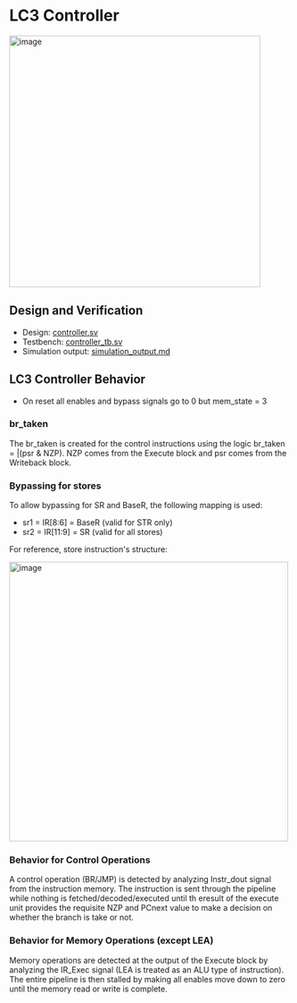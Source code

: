 # LC3 Controller
<img src="https://github.com/coolnikitav/learning/assets/30304422/bef42f9f-6492-4fa8-a03a-e05b792df75a" alt="image" width="450"/>

## Design and Verification
- Design: [controller.sv](controller.sv)
- Testbench: [controller_tb.sv](controller_tb.sv)
- Simulation output: [simulation_output.md](simulation-output.md)

## LC3 Controller Behavior
- On reset all enables and bypass signals go to 0 but mem_state = 3

### br_taken
The br_taken is created for the control instructions using the logic br_taken = |(psr & NZP). NZP comes from the Execute block and psr comes from the Writeback block.

### Bypassing for stores
To allow bypassing for SR and BaseR, the following mapping is used:
- sr1 = IR[8:6] = BaseR (valid for STR only)
- sr2 = IR[11:9] = SR (valid for all stores)

For reference, store instruction's structure:

<img src="https://github.com/coolnikitav/projects/assets/30304422/89b6318d-6679-4358-abae-c81220fabf96" alt="image" width="500"/>

### Behavior for Control Operations
A control operation (BR/JMP) is detected by analyzing Instr_dout signal from the instruction memory. The instruction is sent through the pipeline while nothing is fetched/decoded/executed until th eresult of the execute
unit provides the requisite NZP and PCnext value to make a decision on whether the branch is take or not.

### Behavior for Memory Operations (except LEA)
Memory operations are detected at the output of the Execute block by analyzing the IR_Exec signal (LEA is treated as an ALU type of instruction). The entire pipeline is then stalled by making all enables move down to
zero until the memory read or write is complete.

